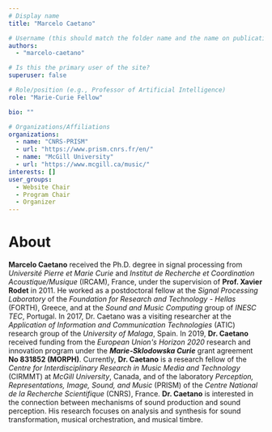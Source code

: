 ```yaml
---
# Display name
title: "Marcelo Caetano"

# Username (this should match the folder name and the name on publications)
authors:
  - "marcelo-caetano"

# Is this the primary user of the site?
superuser: false

# Role/position (e.g., Professor of Artificial Intelligence)
role: "Marie-Curie Fellow"

bio: ""

# Organizations/Affiliations
organizations:
  - name: "CNRS-PRISM"
  - url: "https://www.prism.cnrs.fr/en/"
  - name: "McGill University"
  - url: "https://www.mcgill.ca/music/"
interests: []
user_groups:
  - Website Chair
  - Program Chair
  - Organizer
---
```


# About

**Marcelo Caetano** received the Ph.D. degree in signal processing from _Université Pierre et Marie Curie_ and _Institut de Recherche et Coordination Acoustique/Musique_ (IRCAM), France, under the supervision of **Prof. Xavier Rodet** in 2011. He worked as a postdoctoral fellow at the _Signal Processing Laboratory_ of the _Foundation for Research and Technology - Hellas_ (FORTH), Greece, and at the _Sound and Music Computing_ group of _INESC TEC_, Portugal. In 2017, Dr. Caetano was a visiting researcher at the _Application of Information and Communication Technologies_ (ATIC) research group of the _University of Malaga_, Spain. In 2019, **Dr. Caetano** received funding from the _European Union's Horizon 2020_ research and innovation program under the _**Marie-Sklodowska Curie**_ grant agreement **No 831852 (MORPH)**. Currently, **Dr. Caetano** is a research fellow of the _Centre for Interdisciplinary Research in Music Media and Technology_ (CIRMMT) at _McGill University_, Canada, and of the laboratory _Perception, Representations, Image, Sound, and Music_ (PRISM) of the _Centre National de la Recherche Scientifique_ (CNRS), France. **Dr. Caetano** is interested in the connection between mechanisms of sound production and sound perception. His research focuses on analysis and synthesis for sound transformation, musical orchestration, and musical timbre.
